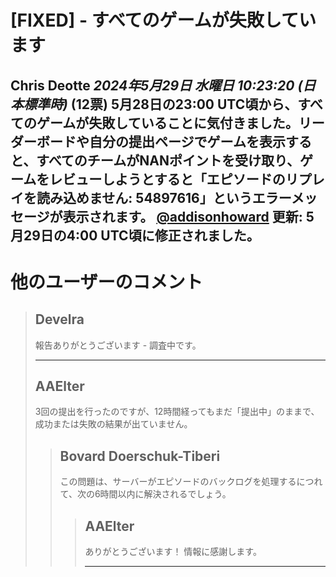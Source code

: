 # [FIXED] - すべてのゲームが失敗しています
**Chris Deotte** *2024年5月29日 水曜日 10:23:20 (日本標準時)* (12票)
5月28日の23:00 UTC頃から、すべてのゲームが失敗していることに気付きました。リーダーボードや自分の提出ページでゲームを表示すると、すべてのチームがNANポイントを受け取り、ゲームをレビューしようとすると「エピソードのリプレイを読み込めません: 54897616」というエラーメッセージが表示されます。
[@addisonhoward](https://www.kaggle.com/addisonhoward)
更新: 5月29日の4:00 UTC頃に修正されました。
---
# 他のユーザーのコメント
> ## Develra
> 
> 報告ありがとうございます - 調査中です。 
> 
> ---
> 
> ## AAElter
> 
> 3回の提出を行ったのですが、12時間経ってもまだ「提出中」のままで、成功または失敗の結果が出ていません。  
> 
> > ## Bovard Doerschuk-Tiberi
> > 
> > この問題は、サーバーがエピソードのバックログを処理するにつれて、次の6時間以内に解決されるでしょう。
> > 
> > > ## AAElter
> > > 
> > > ありがとうございます！ 情報に感謝します。
> > > 
> > > ---
